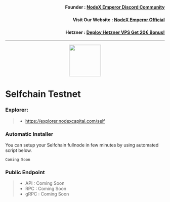 <h3><p style="font-size:14px" align="right">Founder :
<a href="https://discord.gg/bDUAwZhqBb" target="_blank">NodeX Emperor Discord Community</a></p></h3>
<h3><p style="font-size:14px" align="right">Visit Our Website :
<a href="https://nodex.one" target="_blank">NodeX Emperor Official</a></p></h3>
<h3><p style="font-size:14px" align="right">Hetzner :
<a href="https://hetzner.cloud/?ref=bMTVi7dcwSgA" target="_blank">Deploy Hetzner VPS Get 20€ Bonus!</a></h3>
<hr>

<p align="center">
  <img height="100" height="auto" src="https://nodestake.top/gallery_gen/2309cad278dafc0b108ee553e1dca298_336x336_fit.jpg">
</p>

# Selfchain Testnet

### Explorer:
>-  https://explorer.nodexcapital.com/self

### Automatic Installer
You can setup your Selfchain fullnode in few minutes by using automated script below.
```
Coming Soon
```
### Public Endpoint

>- API : Coming Soon
>- RPC : Coming Soon
>- gRPC : Coming Soon